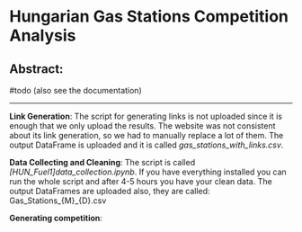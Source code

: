 # Hungarian Gas Stations Competition Analysis

Abstract:
---

#todo (also see the documentation)

---
**Link Generation**: The script for generating links is not uploaded since it is enough that we only upload the results. The website was not consistent about its link generation, so we had to manually replace a lot of them. The output DataFrame is uploaded and it is called *gas_stations_with_links.csv*.

**Data Collecting and Cleaning**: The script is called *[HUN_Fuel1]data_collection.ipynb*. If you have everything installed you can run the whole script and after 4-5 hours you have your clean data. The output DataFrames are uploaded also, they are called: Gas_Stations_{M}_{D}.csv

**Generating competition**:
